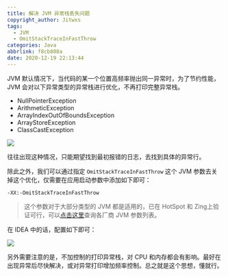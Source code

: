 ```yaml
---
title: 解决 JVM 异常栈丢失问题
copyright_author: Jitwxs
tags:
  - JVM
  - OmitStackTraceInFastThrow
categories: Java
abbrlink: f8cb808a
date: 2020-12-19 22:13:44
---
```


JVM 默认情况下，当代码的某一个位置高频率抛出同一异常时，为了节约性能，JVM 会对以下异常类型的异常栈进行优化，不再打印完整异常栈。

- NullPointerException
- ArithmeticException
- ArrayIndexOutOfBoundsException
- ArrayStoreException
- ClassCastException

![](https://cdn.jsdelivr.net/gh/jitwxs/cdn/blog/posts/20201219221754.png)

往往出现这种情况，只能期望找到最初报错的日志，去找到具体的异常行。

除此之外，我们可以通过指定 `OmitStackTraceInFastThrow` 这个 JVM 参数去关掉这个优化，仅需要在应用启动参数中添加如下即可：

```
-XX:-OmitStackTraceInFastThrow
```

> 这个参数对于大部分类型的 JVM 都是适用的，已在 HotSpot 和 Zing上验证可行，可以[点击这里](https://chriswhocodes.com/zing_jdk8_options.html)查询各厂商 JVM 参数列表。

在 IDEA 中的话，配置如下即可：

![](https://cdn.jsdelivr.net/gh/jitwxs/cdn/blog/posts/20201219222602.png)

另外需要注意的是，不加控制的打印异常栈，对 CPU 和内存都会有影响。最好在出现异常后尽快解决，或对异常打印增加频率控制。总之就是这个思想，懂就行。
